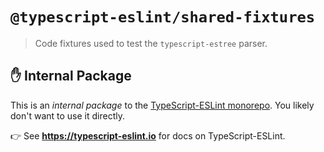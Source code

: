 # `@typescript-eslint/shared-fixtures`

> Code fixtures used to test the `typescript-estree` parser.

## ✋ Internal Package

This is an _internal package_ to the [TypeScript-ESLint monorepo](https://github.com/typescript-eslint/typescript-eslint).
You likely don't want to use it directly.

👉 See **https://typescript-eslint.io** for docs on TypeScript-ESLint.
